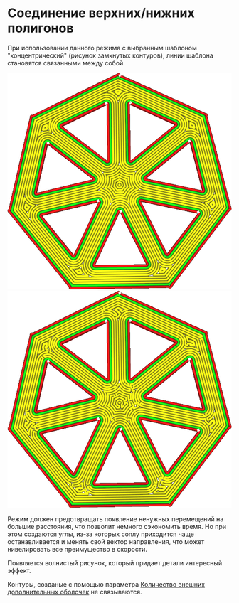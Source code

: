 Соединение верхних/нижних полигонов
====
При использовании данного режима с выбранным шаблоном "концентрический" (рисунок замкнутых контуров), линии шаблона становятся связанными между собой.

![Обычный концентрический шаблон](../../../articles/images/connect_skin_polygons_original.png)
![Все контуры линий становятся неразрывными, соединенные в одну кривую](../../../articles/images/connect_skin_polygons_enabled.png)

Режим должен предотвращать появление ненужных перемещений на большие расстояния, что позволит немного сэкономить время. Но при этом создаются углы, из-за которых соплу приходится чаще останавливается и менять свой вектор направления, что может нивелировать все преимущество в скорости. 

Появляется волнистый рисунок, который придает детали интересный эффект.

Контуры, созданые с помощью параметра [Количество внешних дополнительных оболочек](../top_bottom/skin_outline_count.md) не связываются.